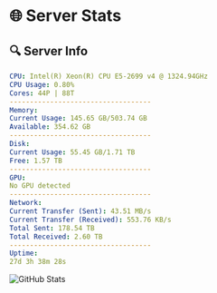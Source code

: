 # 🌐 Server Stats
## 🔍 Server Info
```yaml
CPU: Intel(R) Xeon(R) CPU E5-2699 v4 @ 1324.94GHz
CPU Usage: 0.80%
Cores: 44P | 88T
-----------------------------------
Memory:
Current Usage: 145.65 GB/503.74 GB
Available: 354.62 GB
-----------------------------------
Disk:
Current Usage: 55.45 GB/1.71 TB
Free: 1.57 TB
-----------------------------------
GPU:
No GPU detected
-----------------------------------
Network:
Current Transfer (Sent): 43.51 MB/s
Current Transfer (Received): 553.76 KB/s
Total Sent: 178.54 TB
Total Received: 2.60 TB
-----------------------------------
Uptime:
27d 3h 38m 28s
```
![GitHub Stats](https://img.shields.io/badge/Updated-2025-03-07_02:21:46-blue)